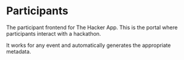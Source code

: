 # Participants

The participant frontend for The Hacker App. This is the portal where participants interact with a hackathon.

It works for any event and automatically generates the appropriate metadata.
